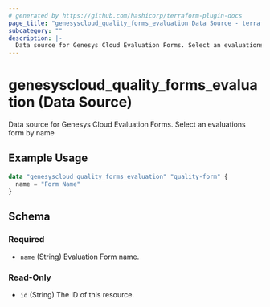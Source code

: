 ```yaml
---
# generated by https://github.com/hashicorp/terraform-plugin-docs
page_title: "genesyscloud_quality_forms_evaluation Data Source - terraform-provider-genesyscloud"
subcategory: ""
description: |-
  Data source for Genesys Cloud Evaluation Forms. Select an evaluations form by name
---
```


# genesyscloud_quality_forms_evaluation (Data Source)

Data source for Genesys Cloud Evaluation Forms. Select an evaluations form by name

## Example Usage

```terraform
data "genesyscloud_quality_forms_evaluation" "quality-form" {
  name = "Form Name"
}
```

<!-- schema generated by tfplugindocs -->
## Schema

### Required

- `name` (String) Evaluation Form name.

### Read-Only

- `id` (String) The ID of this resource.
